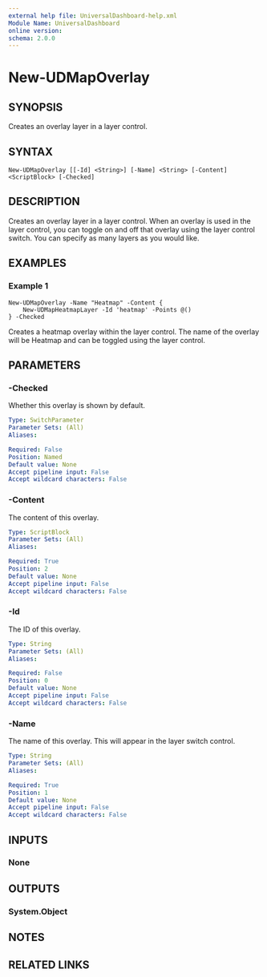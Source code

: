 ```yaml
---
external help file: UniversalDashboard-help.xml
Module Name: UniversalDashboard
online version: 
schema: 2.0.0
---
```


# New-UDMapOverlay

## SYNOPSIS
Creates an overlay layer in a layer control.

## SYNTAX

```
New-UDMapOverlay [[-Id] <String>] [-Name] <String> [-Content] <ScriptBlock> [-Checked]
```

## DESCRIPTION
Creates an overlay layer in a layer control. When an overlay is used in the layer control, you can toggle on and off that overlay using the layer control switch. You can specify as many layers as you would like. 

## EXAMPLES

### Example 1
```
New-UDMapOverlay -Name "Heatmap" -Content {
    New-UDMapHeatmapLayer -Id 'heatmap' -Points @() 
} -Checked 
```

Creates a heatmap overlay within the layer control. The name of the overlay will be Heatmap and can be toggled using the layer control. 

## PARAMETERS

### -Checked
Whether this overlay is shown by default.

```yaml
Type: SwitchParameter
Parameter Sets: (All)
Aliases: 

Required: False
Position: Named
Default value: None
Accept pipeline input: False
Accept wildcard characters: False
```

### -Content
The content of this overlay.

```yaml
Type: ScriptBlock
Parameter Sets: (All)
Aliases: 

Required: True
Position: 2
Default value: None
Accept pipeline input: False
Accept wildcard characters: False
```

### -Id
The ID of this overlay. 

```yaml
Type: String
Parameter Sets: (All)
Aliases: 

Required: False
Position: 0
Default value: None
Accept pipeline input: False
Accept wildcard characters: False
```

### -Name
The name of this overlay. This will appear in the layer switch control.

```yaml
Type: String
Parameter Sets: (All)
Aliases: 

Required: True
Position: 1
Default value: None
Accept pipeline input: False
Accept wildcard characters: False
```

## INPUTS

### None


## OUTPUTS

### System.Object

## NOTES

## RELATED LINKS

